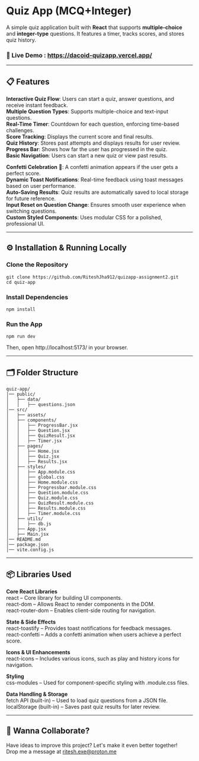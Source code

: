 # Quiz App (MCQ+Integer)

A simple quiz application built with **React** that supports **multiple-choice** and **integer-type** questions. It features a timer, tracks scores, and stores quiz history.

###  🔗 Live Demo : https://dacoid-quizapp.vercel.app/

---

## 📋 Features

**Interactive Quiz Flow**: Users can start a quiz, answer questions, and receive instant feedback.   
**Multiple Question Types**: Supports multiple-choice and text-input questions.   
**Real-Time Timer**: Countdown for each question, enforcing time-based challenges.   
**Score Tracking**: Displays the current score and final results.    
**Quiz History**: Stores past attempts and displays results for user review.    
**Progress Bar**: Shows how far the user has progressed in the quiz.    
**Basic Navigation**: Users can start a new quiz or view past results.      

**Confetti Celebration** 🎉: A confetti animation appears if the user gets a perfect score.   
**Dynamic Toast Notifications**: Real-time feedback using toast messages based on user performance.   
**Auto-Saving Results**: Quiz results are automatically saved to local storage for future reference.    
**Input Reset on Question Change**: Ensures smooth user experience when switching questions.    
**Custom Styled Components**: Uses modular CSS for a polished, professional UI.  

---

## ⚙️ Installation & Running Locally

### **Clone the Repository**
```
git clone https://github.com/RiteshJha912/quizapp-assignment2.git
cd quiz-app
```

### Install Dependencies
```
npm install
```

### Run the App
```
npm run dev
```

Then, open http://localhost:5173/ in your browser.

---
## 🗂️ Folder Structure
```
quiz-app/
│── public/
│   ├── data/
│   │   ├── questions.json
│── src/
│   ├── assets/
│   ├── components/
│   │   ├── ProgressBar.jsx
│   │   ├── Question.jsx
│   │   ├── QuizResult.jsx
│   │   ├── Timer.jsx
│   ├── pages/
│   │   ├── Home.jsx
│   │   ├── Quiz.jsx
│   │   ├── Results.jsx
│   ├── styles/
│   │   ├── App.module.css
│   │   ├── global.css
│   │   ├── Home.module.css
│   │   ├── Progressbar.module.css
│   │   ├── Question.module.css
│   │   ├── Quiz.module.css
│   │   ├── QuizResult.module.css
│   │   ├── Results.module.css
│   │   ├── Timer.module.css
│   ├── utils/
│   │   ├── db.js
│   ├── App.jsx
│   ├── Main.jsx
│── README.md
│── package.json
│── vite.config.js
```
---
## 📦 Libraries Used
**Core React Libraries**    
react – Core library for building UI components.    
react-dom – Allows React to render components in the DOM.   
react-router-dom – Enables client-side routing for navigation.   

**State & Side Effects**    
react-toastify – Provides toast notifications for feedback messages.   
react-confetti – Adds a confetti animation when users achieve a perfect score.  

**Icons & UI Enhancements**    
react-icons – Includes various icons, such as play and history icons for navigation.    

**Styling**    
css-modules – Used for component-specific styling with .module.css files.     

**Data Handling & Storage**    
fetch API (built-in) – Used to load quiz questions from a JSON file.    
localStorage (built-in) – Saves past quiz results for later review.    

---
## 💼 Wanna Collaborate?
Have ideas to improve this project? Let's make it even better together!     
Drop me a message at ritesh.exe@proton.me 

